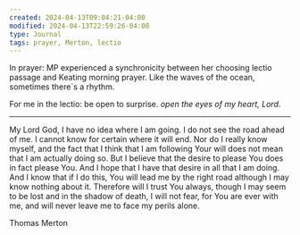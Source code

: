 ```yaml
---
created: 2024-04-13T09:04:21-04:00
modified: 2024-04-13T22:59:26-04:00
type: Journal
tags: prayer, Merton, lectio
---
```


In prayer: MP experienced a synchronicity between her choosing lectio passage and Keating morning prayer. Like the waves of the ocean, sometimes there`s a rhythm.

For me in the lectio: be open to surprise. *open the eyes of my heart, Lord*.

---

My Lord God,
I have no idea where I am going.
I do not see the road ahead of me.
I cannot know for certain where it will end.
Nor do I really know myself,
and the fact that I think that I am following Your will does not mean that I am actually doing so.
But I believe that the desire to please You does in fact please You.
And I hope that I have that desire in all that I am doing.
And I know that if I do this, You will lead me by the right road although I may know nothing about it.
Therefore will I trust You always, though I may seem to be lost and in the shadow of death,
I will not fear, for You are ever with me, and will never leave me to face my perils alone.

Thomas Merton
